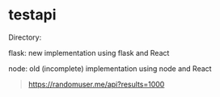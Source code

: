 # testapi
 
Directory:

 flask: new implementation using flask and React

 node: old (incomplete) implementation using node and React

> https://randomuser.me/api?results=1000